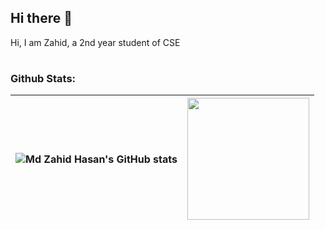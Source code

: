 ## Hi there 👋
Hi, I am Zahid, a 2nd year student of CSE
#

### Github Stats:

| <a><img align="center" src="https://github-readme-stats.vercel.app/api?username=zahid-ctrl&theme=nightowl&show_icons=true" alt="Md Zahid Hasan's GitHub stats" /></a> | <a><img height=195 align="center" src="https://github-readme-stats.vercel.app/api/top-langs?username=zahid-ctrl&layout=compact&langs_count=8&card_width=320&theme=nightowl" /></a> |
| ------------- | ------------- |

#

